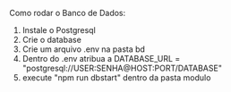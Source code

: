 Como rodar o Banco de Dados:
1. Instale o Postgresql
2. Crie o database
3. Crie um arquivo .env na pasta bd
4. Dentro do .env atribua a DATABASE_URL = "postgresql://USER:SENHA@HOST:PORT/DATABASE"
5. execute "npm run dbstart" dentro da pasta modulo
